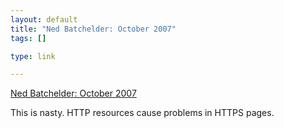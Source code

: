 ```yaml
--- 
layout: default
title: "Ned Batchelder: October 2007"
tags: []

type: link

---
```

<a href="http://www.nedbatchelder.com/blog/200710.html#e20071017T215538">Ned Batchelder: October 2007</a>

This is nasty. HTTP resources cause problems in HTTPS pages.
